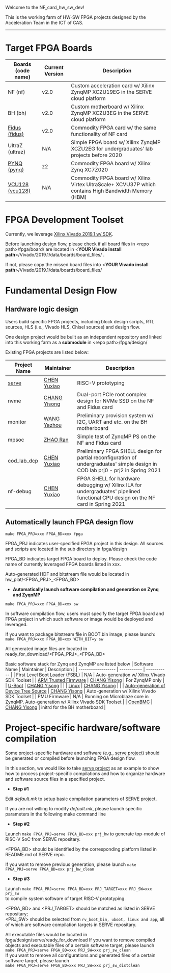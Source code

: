 Welcome to the NF_card_hw_sw_dev! 

This is the working farm of HW-SW FPGA projects designed by the Acceleration Team in the ICT of CAS. 

***

# **Target FPGA Boards**

| Boards (code name)      | Current Version  | Description |
| ----------------------- | ---------------- | ----------- |
| NF (nf)          |     v2.0         | Custom acceleration card w/ Xilinx ZynqMP XCZU19EG in the SERVE cloud platform|
| BH (bh)          |     v2.0         | Custom motherboard w/ Xilinx ZynqMP XCZU3EG in the SERVE cloud platform       |
| [Fidus (fidus)](https://fidus.com/wp-content/uploads/2019/01/Sidewinder_Data_Sheet.pdf#:~:text=Fidus%20created%20Sidewinder%20to%20accelerate%20networking%20and%20storage,transaction%20times%20and%20thus%20enabling%20impressive%20gains%20latency.)       |     v2.0         | Commodity FPGA card w/ the same functionality of NF card |
| UltraZ (ultraz) |      N/A     | Simple FPGA board w/ Xilinx ZynqMP XCZU2EG for undergraduates' lab projects before 2020 |
| [PYNQ (pynq)](http://www.pynq.io/board.html) |   z2   | Commodity FPGA board w/ Xilinx Zynq XC7Z020 |
| [VCU128 (vcu128)](https://www.xilinx.com/products/boards-and-kits/vcu128.html) | N/A | Commodity FPGA board w/ Xilinx Virtex UltraScale+ XCVU37P which contains High Bandwidth Memory (HBM) |

# **FPGA Development Toolset**

Currently, we leverage [Xilinx Vivado 2019.1 w/ SDK](https://www.xilinx.com/support/documentation-navigation/design-hubs/2019-1/dh0013-vivado-installation-and-licensing-hub.html). 

Before launching design flow, please check if all board files in \<repo path\>/fpga/board/ are located in \<**YOUR Vivado install path**\>/Vivado/2019.1/data/boards/board_files/ .

If not, please copy the missed board files into \<**YOUR Vivado install path**\>/Vivado/2019.1/data/boards/board_files/

# **Fundamental Design Flow**
  
## **Hardware logic design**

Users build specific FPGA projects, including block design scripts, RTL sources, HLS (i.e., Vivado HLS, Chisel sources) and design flow.
 
One design project would be built as an independent repository and linked into this working farm as a **submodule** in \<repo path\>/fpga/design/

Existing FPGA projects are listed below:

| Project Name      | Maintainer  | Description |
| ----------------- | ----------- | ----------- |
| [serve](https://github.com/ict-accel-team/SERVE) | [CHEN Yuxiao](https://github.com/imhcyx) | RISC-V prototyping |
| nvme  | [CHANG Yisong](https://github.com/chang-steve) | Dual-port PCIe root complex design for NVMe SSD on the NF and Fidus card |
| monitor | [WANG Yazhou](https://github.com/linenwang) | Preliminary provision system w/ I2C, UART and etc. on the BH motherboard |
| mpsoc | [ZHAO Ran](https://github.com/zhaoran90) | Simple test of ZynqMP PS on the NF and Fidus card |
| cod_lab_dcp | [CHEN Yuxiao](https://github.com/imhcyx) | Preliminary FPGA SHELL design for partial reconfiguration of undergraduates' simple design in COD lab prj0 - prj2 in Spring 2021 |
| nf-debug | [CHEN Yuxiao](https://github.com/imhcyx) | FPGA SHELL for hardware debugging w/ Xilinx ILA for undergraduates' pipelined functional CPU design on the NF card in Spring 2021 |

## **Automatically launch FPGA design flow**

`make FPGA_PRJ=xxx FPGA_BD=xxx fpga`

FPGA_PRJ indicates user-specified FPGA project in this design. All sources and scripts are located in the sub directory in fpga/design

FPGA_BD indicates target FPGA board to deploy. Please check the code name of currently leveraged FPGA boards listed in xxx. 

Auto-generated HDF and bitstream file would be located in hw_plat/\<FPGA_PRJ\>_\<FPGA_BD\>

* **Automatically launch software compilation and generation on Zynq and ZyqnMP**

`make FPGA_PRJ=xxx FPGA_BD=xxx sw`

In software compilation flow, users must specify the target FPGA board and FPGA project in which such software or image would be deployed and leveraged. 

If you want to package bitstream file in BOOT.bin image, please launch:   
`make FPGA_PRJ=xxx FPGA_BD=xxx WITH_BIT=y sw`

All generated image files are located in ready_for_download/\<FPGA_PRJ\>_\<FPGA_BD\>

Basic software stack for Zynq and ZynqMP are listed below
| Software Name      | Maintainer  | Description |
| ------------------ | ----------- | ----------- |
| First Level Boot Loader (FSBL) | N/A | Auto-generation w/ Xilinx Vivado SDK Toolset |
| [ARM Trusted Firmware](https://github.com/ict-accel-team/arm-trusted-firmware) | [CHANG Yisong](https://github.com/chang-steve) | For ZynqMP only |
| [U-Boot](https://github.com/ict-accel-team/u-boot-xlnx)  | [CHANG Yisong](https://github.com/chang-steve) | |
| [Linux](https://github.com/ict-accel-team/linux-xlnx) | [CHANG Yisong](https://github.com/chang-steve) | |
| [Auto-generation of Device Tree Source](https://github.com/ict-accel-team/device-tree-xlnx) | [CHANG Yisong](https://github.com/chang-steve) | Auto-generation w/ Xilinx Vivado SDK Toolset |
| PMU Firmware | N/A | Running on Microblaze core in ZynqMP. Auto-generation w/ Xilinx Vivado SDK Toolset |
| [OpenBMC](https://github.com/ict-accel-team/openbmc) | [CHANG Yisong](https://github.com/chang-steve) | initrd for the BH motherboard | 

# **Project-specific hardware/software compilation**

Some project-specific hardware and software (e.g., [serve project](https://github.com/ict-accel-team/SERVE)) should be generated or compiled before launching FPGA design flow. 

In this section, we would like to take [serve project](https://github.com/ict-accel-team/SERVE) as an example to show how to process project-specific compilations and how to 
organize hardware and software source files in a specified project. 

* **Step #1**

Edit *default.mk* to setup basic compilation parameters of SERVE project.   

If you are not willing to modify *default.mk*, please launch specific parameters in the following make command line

* **Step #2**

Launch `make FPGA_PRJ=serve FPGA_BD=xxx prj_hw` to generate top-module of RISC-V SoC from SERVE repositary.   

\<FPGA_BD\> should be identified by the corresponding platform listed in README.md of SERVE repo.   

If you want to remove previous generation, please launch `make FPGA_PRJ=serve FPGA_BD=xxx prj_hw_clean`

* **Step #3**

Launch `make FPGA_PRJ=serve FPGA_BD=xxx PRJ_TARGET=xxx PRJ_SW=xxx prj_sw`   
to compile system software of target RISC-V prototyping.     

\<FPGA_BD\> and \<PRJ_TARGET\> should be matched as listed in SERVE repositary;    
<PRJ_SW> should be selected from `rv_boot_bin, uboot, linux and app`, all of which are software compilation targets in SERVE repositary. 

All executable files would be located in fpga/design/serve/ready_for_download
If you want to remove compiled objects and executable files of a certain software target, please launch    
`make FPGA_PRJ=serve FPGA_BD=xxx PRJ_SW=xxx prj_sw_clean`    
If you want to remove all configurations and generated files of a certain software target, please launch    
`make FPGA_PRJ=serve FPGA_BD=xxx PRJ_SW=xxx prj_sw_distclean`
